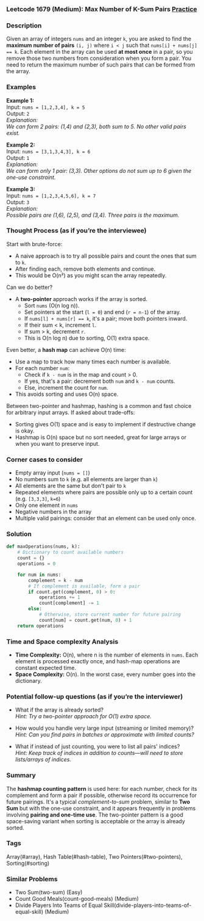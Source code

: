 ### Leetcode 1679 (Medium): Max Number of K-Sum Pairs [Practice](https://leetcode.com/problems/max-number-of-k-sum-pairs)

### Description  
Given an array of integers `nums` and an integer `k`, you are asked to find the **maximum number of pairs** `(i, j)` where `i < j` such that `nums[i] + nums[j] == k`. Each element in the array can be used **at most once** in a pair, so you remove those two numbers from consideration when you form a pair. You need to return the maximum number of such pairs that can be formed from the array.

### Examples  

**Example 1:**  
Input: `nums = [1,2,3,4], k = 5`  
Output: `2`  
*Explanation:  
We can form 2 pairs: (1,4) and (2,3), both sum to 5. No other valid pairs exist.*

**Example 2:**  
Input: `nums = [3,1,3,4,3], k = 6`  
Output: `1`  
*Explanation:  
We can form only 1 pair: (3,3). Other options do not sum up to 6 given the one-use constraint.*

**Example 3:**  
Input: `nums = [1,2,3,4,5,6], k = 7`  
Output: `3`  
*Explanation:  
Possible pairs are (1,6), (2,5), and (3,4). Three pairs is the maximum.*

### Thought Process (as if you’re the interviewee)  

Start with brute-force:

- A naive approach is to try all possible pairs and count the ones that sum to `k`. 
- After finding each, remove both elements and continue. 
- This would be O(n²) as you might scan the array repeatedly.

Can we do better?

- A **two-pointer** approach works if the array is sorted.
  - Sort `nums` (O(n log n)).
  - Set pointers at the start (`l = 0`) and end (`r = n-1`) of the array.
  - If `nums[l] + nums[r] == k`, it's a pair; move both pointers inward.
  - If their sum < k, increment `l`.
  - If sum > k, decrement `r`.
  - This is O(n log n) due to sorting, O(1) extra space.

Even better, a **hash map** can achieve O(n) time:

- Use a map to track how many times each number is available.
- For each number `num`:
  - Check if `k - num` is in the map and count > 0.
  - If yes, that's a pair: decrement both `num` and `k - num` counts.
  - Else, increment the count for `num`.
- This avoids sorting and uses O(n) space.

Between two-pointer and hashmap, hashing is a common and fast choice for arbitrary input arrays. If asked about trade-offs: 
- Sorting gives O(1) space and is easy to implement if destructive change is okay.
- Hashmap is O(n) space but no sort needed, great for large arrays or when you want to preserve input.

### Corner cases to consider  
- Empty array input (`nums = []`)
- No numbers sum to `k` (e.g. all elements are larger than `k`)
- All elements are the same but don't pair to `k`
- Repeated elements where pairs are possible only up to a certain count (e.g. `[3,3,3]`, `k=6`)
- Only one element in `nums`
- Negative numbers in the array
- Multiple valid pairings: consider that an element can be used only once.

### Solution

```python
def maxOperations(nums, k):
    # Dictionary to count available numbers
    count = {}
    operations = 0

    for num in nums:
        complement = k - num
        # If complement is available, form a pair
        if count.get(complement, 0) > 0:
            operations += 1
            count[complement] -= 1
        else:
            # Otherwise, store current number for future pairing
            count[num] = count.get(num, 0) + 1
    return operations
```

### Time and Space complexity Analysis  

- **Time Complexity:** O(n), where n is the number of elements in `nums`. Each element is processed exactly once, and hash-map operations are constant expected time.
- **Space Complexity:** O(n). In the worst case, every number goes into the dictionary.

### Potential follow-up questions (as if you’re the interviewer)  

- What if the array is already sorted?  
  *Hint: Try a two-pointer approach for O(1) extra space.*

- How would you handle very large input (streaming or limited memory)?  
  *Hint: Can you find pairs in batches or approximate with limited counts?*

- What if instead of just counting, you were to list all pairs' indices?  
  *Hint: Keep track of indices in addition to counts—will need to store lists/arrays of indices.*

### Summary
The **hashmap counting pattern** is used here: for each number, check for its complement and form a pair if possible, otherwise record its occurrence for future pairings. It's a typical *complement-to-sum* problem, similar to **Two Sum** but with the one-use constraint, and it appears frequently in problems involving **pairing and one-time use**. The two-pointer pattern is a good space-saving variant when sorting is acceptable or the array is already sorted.

### Tags
Array(#array), Hash Table(#hash-table), Two Pointers(#two-pointers), Sorting(#sorting)

### Similar Problems
- Two Sum(two-sum) (Easy)
- Count Good Meals(count-good-meals) (Medium)
- Divide Players Into Teams of Equal Skill(divide-players-into-teams-of-equal-skill) (Medium)